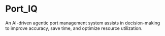# Port_IQ
An AI-driven agentic port management system assists in decision-making to improve accuracy, save time, and optimize resource utilization.
